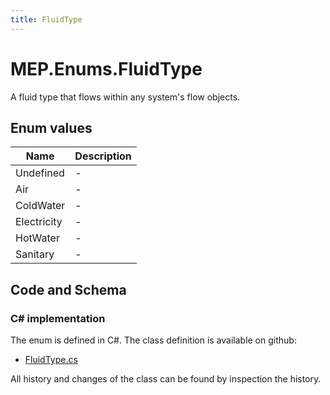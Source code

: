 ```yaml
---
title: FluidType
---
```


# MEP.Enums.FluidType

A fluid type that flows within any system's flow objects.

## Enum values

| Name            | Description                                                    |
|-----------------|----------------------------------------------------------------|
| Undefined |  -  |
| Air |  -  |
| ColdWater |  -  |
| Electricity |  -  |
| HotWater |  -  |
| Sanitary |  -  |


## Code and Schema

### C# implementation

The enum is defined in C#. The class definition is available on github:

- [FluidType.cs](https://github.com/BHoM/BHoM/blob/develop/MEP_oM/Enums\FluidType.cs)

All history and changes of the class can be found by inspection the history.
